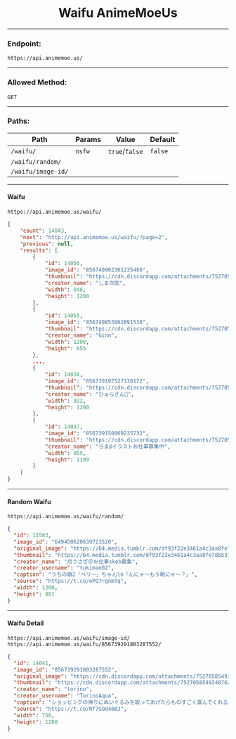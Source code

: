 <center><h1>Waifu AnimeMoeUs</h1></center>

---

### Endpoint:

`https://api.animemoe.us/`

---

### Allowed Method:

`GET`

---

### Paths:

| Path               | Params | Value          | Default |
| ------------------ | ------ | -------------- | ------- |
| `/waifu/`          | `nsfw` | `true`/`false` | `false` |
| `/waifu/random/`   |
| `/waifu/image-id/` |

---

#### Waifu

```
https://api.animemoe.us/waifu/
```

```json
{
    "count": 14043,
    "next": "http://api.animemoe.us/waifu/?page=2",
    "previous": null,
    "results": [
        {
            "id": 14056,
            "image_id": "856740902361235486",
            "thumbnail": "https://cdn.discordapp.com/attachments/752705854934876234/856740902361235486/waifu-animemoeus.jpg",
            "creator_name": "しま次郎",
            "width": 848,
            "height": 1200
        },
        {
            "id": 14055,
            "image_id": "856740853862891530",
            "thumbnail": "https://cdn.discordapp.com/attachments/752705854934876234/856740853862891530/waifu-animemoeus.jpg",
            "creator_name": "Ginn",
            "width": 1200,
            "height": 655
        },
        ...,
        {
            "id": 14038,
            "image_id": "856739197527130172",
            "thumbnail": "https://cdn.discordapp.com/attachments/752705854934876234/856739197527130172/waifu-animemoeus.jpg",
            "creator_name": "ひゅらさん🍜",
            "width": 922,
            "height": 1200
        },
        {
            "id": 14037,
            "image_id": "856739150069235732",
            "thumbnail": "https://cdn.discordapp.com/attachments/752705854934876234/856739150069235732/waifu-animemoeus.jpg",
            "creator_name": "らま@イラストお仕事募集中",
            "width": 855,
            "height": 1199
        }
    ]
}
```

---

#### Random Waifu

```
https://api.animemoe.us/waifu/random/
```

```json
{
  "id": 11583,
  "image_id": "649450620639723520",
  "original_image": "https://64.media.tumblr.com/df93f22e3461a4c3aa8fe78b5315859b/c4539d6c4e9c9934-c7/s1280x1920/a963afdebdd705562cb1ab45cd2d04c58d27b15b.jpg",
  "thumbnail": "https://64.media.tumblr.com/df93f22e3461a4c3aa8fe78b5315859b/c4539d6c4e9c9934-c7/s540x810/4f7a0d0a07fbd8ac748ae4660dd3d74c11cb153a.jpg",
  "creator_name": "月うさぎ＠お仕事skeb募集",
  "creator_username": "tukiman02",
  "caption": "うちの娘2「ベリー」ちゃん\n「んにゃ～もう朝にゃ～？」",
  "source": "https://t.co/oPO7rgnmTq",
  "width": 1200,
  "height": 801
}
```

---

#### Waifu Detail

```
https://api.animemoe.us/waifu/image-id/
https://api.animemoe.us/waifu/856739291803287552/
```

```json
{
  "id": 14041,
  "image_id": "856739291803287552",
  "original_image": "https://cdn.discordapp.com/attachments/752705854934876234/856739291803287552/waifu-animemoeus.jpg",
  "thumbnail": "https://cdn.discordapp.com/attachments/752705854934876234/856739291803287552/waifu-animemoeus.jpg",
  "creator_name": "torino",
  "creator_username": "TorinoAqua",
  "caption": "ショッピングの帰りにぬいぐるみを取ってあげたらものすごく喜んでくれるミホノブルボンさん",
  "source": "https://t.co/Rf7SOd46BJ",
  "width": 756,
  "height": 1200
}
```
